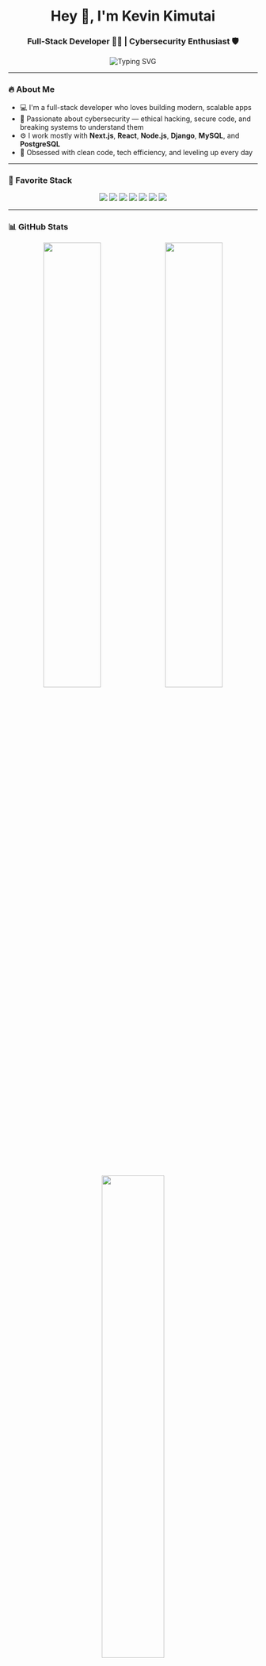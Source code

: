 <h1 align="center">Hey 👋, I'm Kevin Kimutai</h1>
<h3 align="center">Full-Stack Developer 🧑‍💻 | Cybersecurity Enthusiast 🛡️</h3>

<p align="center">
  <img src="https://readme-typing-svg.demolab.com?font=Fira+Code&weight=500&size=20&duration=3000&pause=1000&center=true&vCenter=true&color=0AEFFF&width=500&lines=Full-Stack+Engineer+building+clean+real-world+apps;Cybersecurity+enthusiast+exploring+ethical+hacking+%26+secure+systems;Minimal+UI.+Max+Functionality.;Code+like+a+hacker%2C+ship+like+a+pro." alt="Typing SVG" />
</p>

---

### 🔥 About Me

- 💻 I'm a full-stack developer who loves building modern, scalable apps  
- 🔐 Passionate about cybersecurity — ethical hacking, secure code, and breaking systems to understand them  
- ⚙️ I work mostly with **Next.js**, **React**, **Node.js**, **Django**, **MySQL**, and **PostgreSQL**
- 🎯 Obsessed with clean code, tech efficiency, and leveling up every day

---

### 💛 Favorite Stack

<p align="center">
  <img src="https://img.shields.io/badge/JavaScript-F7DF1E?style=for-the-badge&logo=javascript&logoColor=black" />
  <img src="https://img.shields.io/badge/TypeScript-3178C6?style=for-the-badge&logo=typescript&logoColor=white" />
  <img src="https://img.shields.io/badge/Python-3776AB?style=for-the-badge&logo=python&logoColor=white" />
  <img src="https://img.shields.io/badge/React-20232A?style=for-the-badge&logo=react&logoColor=61DAFB" />
  <img src="https://img.shields.io/badge/Next.js-000?style=for-the-badge&logo=next.js&logoColor=white" />
  <img src="https://img.shields.io/badge/Django-092E20?style=for-the-badge&logo=django&logoColor=white" />
  <img src="https://img.shields.io/badge/TailwindCSS-38B2AC?style=for-the-badge&logo=tailwind-css&logoColor=white" />
</p>

---

### 📊 GitHub Stats

<p align="center">
  <img src="https://github-readme-stats.vercel.app/api?username=0xKimutai&show_icons=true&theme=tokyonight&hide_title=true" width="48%" />
  <img src="https://github-readme-streak-stats.herokuapp.com/?user=0xKimutai&theme=tokyonight" width="48%" />
</p>

<p align="center">
  <img src="https://github-readme-stats.vercel.app/api/top-langs/?username=0xKimutai&layout=compact&theme=tokyonight" width="50%" />
</p>

---

### 📫 Connect With Me

<p align="center">
  <a href="mailto:tezKim414@gmail.com">
    <img src="https://img.shields.io/badge/-Email-D14836?style=for-the-badge&logo=gmail&logoColor=white" />
  </a>
  &nbsp;&nbsp;
  <a href="https://x.com/royltyRvckyreal?s=08" target="_blank">
    <img src="https://img.shields.io/badge/-X-000000?style=for-the-badge&logo=x&logoColor=white" />
  </a>
</p>

---

> 🧠 *"Code like a hacker. Think like a trader."*  
> — 0xKimutai
